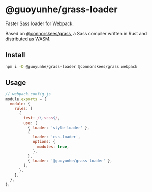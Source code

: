 # @guoyunhe/grass-loader

Faster Sass loader for Webpack.

Based on [@connorskees/grass](https://github.com/connorskees/grass), a Sass compiler written in Rust
and distributed as WASM.

## Install

```bash
npm i -D @guoyunhe/grass-loader @connorskees/grass webpack
```

## Usage

```js
// webpack.config.js
module.exports = {
  module: {
    rules: [
      {
        test: /\.scss$/,
        use: [
          { loader: 'style-loader' },
          {
            loader: 'css-loader',
            options: {
              modules: true,
            },
          },
          { loader: '@guoyunhe/grass-loader' },
        ],
      },
    ],
  },
};
```
